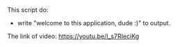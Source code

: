 This script do:
- write "welcome to this application, dude :)" to output.

The link of video:
https://youtu.be/I_s7RIeciKg
